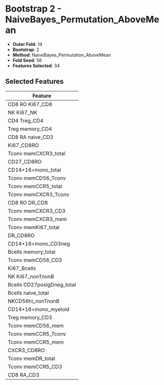 # Bootstrap 2 - NaiveBayes_Permutation_AboveMean

- **Outer Fold**: 14
- **Bootstrap**: 2
- **Method**: NaiveBayes_Permutation_AboveMean
- **Fold Seed**: 56
- **Features Selected**: 34

## Selected Features

| Feature |
|---------|
| CD8 RO Ki67_CD8 |
| NK Ki67_NK |
| CD4 Treg_CD4 |
| Treg memory_CD4 |
| CD8 RA naive_CD3 |
| Ki67_CD8RO |
| Tconv memCXCR3_total |
| CD27_CD8RO |
| CD14+16+mono_total |
| Tconv memCD56_Tconv |
| Tconv memCCR5_total |
| Tconv memCXCR3_Tconv |
| CD8 RO DR_CD8 |
| Tconv memCXCR3_CD3 |
| Tconv memCXCR3_mem |
| Tconv memKi67_total |
| DR_CD8RO |
| CD14+16+mono_CD3neg |
| Bcells memory_total |
| Tconv memCD56_CD3 |
| Ki67_Bcells |
| NK Ki67_nonTnonB |
| Bcells CD27posIgDneg_total |
| Bcells naive_total |
| NKCD56hi_nonTnonB |
| CD14+16+mono_myeloid |
| Treg memory_CD3 |
| Tconv memCD56_mem |
| Tconv memCCR5_Tconv |
| Tconv memCCR5_mem |
| CXCR3_CD8RO |
| Tconv memDR_total |
| Tconv memCCR5_CD3 |
| CD8 RA_CD3 |
